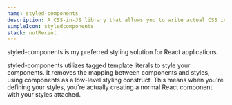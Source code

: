 ```yaml
---
name: styled-components
description: A CSS-in-JS library that allows you to write actual CSS in your JavaScript
simpleIcon: styledcomponents
stack: notRecent
---
```


styled-components is my preferred styling solution for React applications.

styled-components utilizes tagged template literals to style your components. It removes the mapping between components and styles, using components as a low-level styling construct. This means when you're defining your styles, you're actually creating a normal React component with your styles attached.